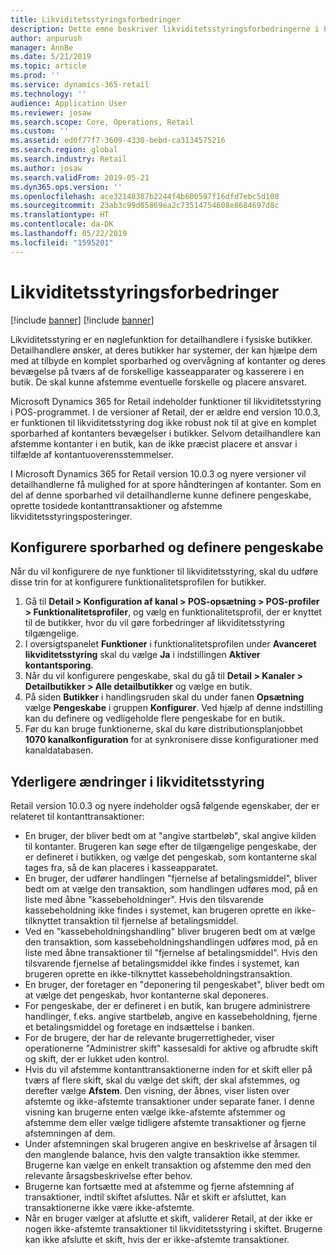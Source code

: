 ```yaml
---
title: Likviditetsstyringsforbedringer
description: Dette emne beskriver likviditetsstyringsforbedringerne i POS for Dynamics 365 for Retail.
author: anpurush
manager: AnnBe
ms.date: 5/21/2019
ms.topic: article
ms.prod: ''
ms.service: dynamics-365-retail
ms.technology: ''
audience: Application User
ms.reviewer: josaw
ms.search.scope: Core, Operations, Retail
ms.custom: ''
ms.assetid: ed0f77f7-3609-4330-bebd-ca3134575216
ms.search.region: global
ms.search.industry: Retail
ms.author: josaw
ms.search.validFrom: 2019-05-21
ms.dyn365.ops.version: ''
ms.openlocfilehash: ace32148387b2244f4b600597f16dfd7ebc5d108
ms.sourcegitcommit: 23ab3c99d05869ea2c73514754608e8684697d8c
ms.translationtype: HT
ms.contentlocale: da-DK
ms.lasthandoff: 05/22/2019
ms.locfileid: "1595201"
---
```

# <a name="cash-management-improvements"></a>Likviditetsstyringsforbedringer

[!include [banner](includes/banner.md)]
[!include [banner](../includes/preview-banner.md)]

Likviditetsstyring er en nøglefunktion for detailhandlere i fysiske butikker. Detailhandlere ønsker, at deres butikker har systemer, der kan hjælpe dem med at tilbyde en komplet sporbarhed og overvågning af kontanter og deres bevægelse på tværs af de forskellige kasseapparater og kasserere i en butik. De skal kunne afstemme eventuelle forskelle og placere ansvaret.

Microsoft Dynamics 365 for Retail indeholder funktioner til likviditetsstyring i POS-programmet. I de versioner af Retail, der er ældre end version 10.0.3, er funktionen til likviditetsstyring dog ikke robust nok til at give en komplet sporbarhed af kontanters bevægelser i butikker. Selvom detailhandlere kan afstemme kontanter i en butik, kan de ikke præcist placere et ansvar i tilfælde af kontantuoverensstemmelser.

I Microsoft Dynamics 365 for Retail version 10.0.3 og nyere versioner vil detailhandlerne få mulighed for at spore håndteringen af kontanter. Som en del af denne sporbarhed vil detailhandlerne kunne definere pengeskabe, oprette tosidede kontanttransaktioner og afstemme likviditetsstyringsposteringer.

## <a name="set-up-traceability-and-define-safes"></a>Konfigurere sporbarhed og definere pengeskabe

Når du vil konfigurere de nye funktioner til likviditetsstyring, skal du udføre disse trin for at konfigurere funktionalitetsprofilen for butikker.

1. Gå til **Detail \> Konfiguration af kanal \> POS-opsætning \> POS-profiler \> Funktionalitetsprofiler**, og vælg en funktionalitetsprofil, der er knyttet til de butikker, hvor du vil gøre forbedringer af likviditetsstyring tilgængelige.
2. I oversigtspanelet **Funktioner** i funktionalitetsprofilen under **Avanceret likviditetsstyring** skal du vælge **Ja** i indstillingen **Aktiver kontantsporing**.
3. Når du vil konfigurere pengeskabe, skal du gå til **Detail \> Kanaler \> Detailbutikker \> Alle detailbutikker** og vælge en butik.
4. På siden **Butikker** i handlingsruden skal du under fanen **Opsætning** vælge **Pengeskabe** i gruppen **Konfigurer**. Ved hjælp af denne indstilling kan du definere og vedligeholde flere pengeskabe for en butik.
4. Før du kan bruge funktionerne, skal du køre distributionsplanjobbet **1070 kanalkonfiguration** for at synkronisere disse konfigurationer med kanaldatabasen.

## <a name="additional-cash-management-changes"></a>Yderligere ændringer i likviditetsstyring

Retail version 10.0.3 og nyere indeholder også følgende egenskaber, der er relateret til kontanttransaktioner:

- En bruger, der bliver bedt om at "angive startbeløb", skal angive kilden til kontanter. Brugeren kan søge efter de tilgængelige pengeskabe, der er defineret i butikken, og vælge det pengeskab, som kontanterne skal tages fra, så de kan placeres i kasseapparatet.
- En bruger, der udfører handlingen "fjernelse af betalingsmiddel", bliver bedt om at vælge den transaktion, som handlingen udføres mod, på en liste med åbne "kassebeholdninger". Hvis den tilsvarende kassebeholdning ikke findes i systemet, kan brugeren oprette en ikke-tilknyttet transaktion til fjernelse af betalingsmiddel.
- Ved en "kassebeholdningshandling" bliver brugeren bedt om at vælge den transaktion, som kassebeholdningshandlingen udføres mod, på en liste med åbne transaktioner til "fjernelse af betalingsmiddel". Hvis den tilsvarende fjernelse af betalingsmiddel ikke findes i systemet, kan brugeren oprette en ikke-tilknyttet kassebeholdningstransaktion.
- En bruger, der foretager en "deponering til pengeskabet", bliver bedt om at vælge det pengeskab, hvor kontanterne skal deponeres.
- For pengeskabe, der er defineret i en butik, kan brugere administrere handlinger, f.eks. angive startbeløb, angive en kassebeholdning, fjerne et betalingsmiddel og foretage en indsættelse i banken.
- For de brugere, der har de relevante brugerrettigheder, viser operationerne "Administrer skift" kassesaldi for aktive og afbrudte skift og skift, der er lukket uden kontrol.
- Hvis du vil afstemme kontanttransaktionerne inden for et skift eller på tværs af flere skift, skal du vælge det skift, der skal afstemmes, og derefter vælge **Afstem**. Den visning, der åbnes, viser listen over afstemte og ikke-afstemte transaktioner under separate faner. I denne visning kan brugerne enten vælge ikke-afstemte afstemmer og afstemme dem eller vælge tidligere afstemte transaktioner og fjerne afstemningen af dem.
- Under afstemningen skal brugeren angive en beskrivelse af årsagen til den manglende balance, hvis den valgte transaktion ikke stemmer. Brugerne kan vælge en enkelt transaktion og afstemme den med den relevante årsagsbeskrivelse efter behov.
- Brugerne kan fortsætte med at afstemme og fjerne afstemning af transaktioner, indtil skiftet afsluttes. Når et skift er afsluttet, kan transaktionerne ikke være ikke-afstemte.
- Når en bruger vælger at afslutte et skift, validerer Retail, at der ikke er nogen ikke-afstemte transaktioner til likviditetsstyring i skiftet. Brugerne kan ikke afslutte et skift, hvis der er ikke-afstemte transaktioner.
